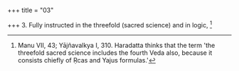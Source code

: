+++
title = "03"

+++
3. Fully instructed in the threefold (sacred science) and in logic, [^3] 


[^3]:  Manu VII, 43; Yājñavalkya I, 310. Haradatta thinks that the term 'the threefold sacred science includes the fourth Veda also, because it consists chiefly of Ṛcas and Yajus formulas.'
